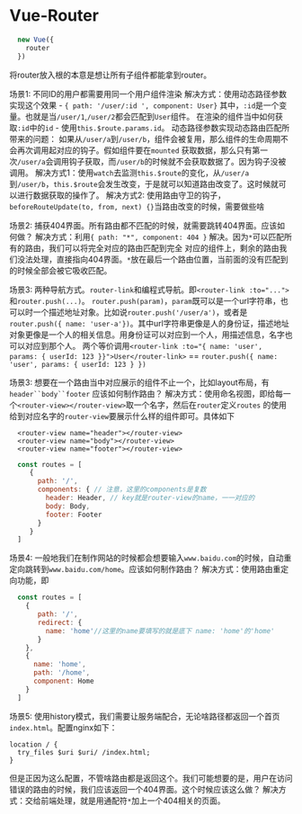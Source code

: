 # Vue-Router

```js
  new Vue({
    router
  })
```

将router放入根的本意是想让所有子组件都能拿到router。

场景1: 不同ID的用户都需要用同一个用户组件渲染
解决方式：使用动态路径参数实现这个效果 - `{ path: '/user/:id ', component: User}`
其中，`:id`是一个变量。也就是当`/user/1`,`/user/2`都会匹配到`User`组件。
在渲染的组件当中如何获取`:id`中的`id` - 使用`this.$route.params.id`。
动态路径参数实现动态路由匹配所带来的问题：
如果从`/user/a`到`/user/b`，组件会被复用，那么组件的生命周期不会再次调用起对应的钩子。假如组件要在`mounted`
获取数据，那么只有第一次`/user/a`会调用钩子获取，而`/user/b`的时候就不会获取数据了。因为钩子没被调用。
解决方式1：使用`watch`去监测`this.$route`的变化，从`/user/a`到`/user/b`，`this.$route`会发生改变，于是就可以知道路由改变了。这时候就可以进行数据获取的操作了。
解决方式2: 使用路由守卫的钩子，`beforeRouteUpdate(to, from, next) {}`当路由改变的时候，需要做些啥

场景2: 捕获404界面。所有路由都不匹配的时候，就需要跳转404界面。应该如何做？
解决方式：利用`{ path: "*", component: 404 }` 解决。因为`*`可以匹配所有的路由，我们可以将完全对应的路由匹配到完全
对应的组件上，剩余的路由我们没法处理，直接指向404界面。`*`放在最后一个路由位置，当前面的没有匹配到的时候全部会被它吸收匹配。

场景3: 两种导航方式。`router-link`和编程式导航。即`<router-link :to="...">`和`router.push(...)`。
`router.push(param)`，`param`既可以是一个url字符串，也可以时一个描述地址对象。比如说`router.push('/user/a')`，或者是`router.push({ name: 'user-a'})`。其中url字符串更像是人的身份证，描述地址对象更像是一个人的相关信息。用身份证可以对应到一个人，用描述信息，名字也可以对应到那个人。
两个等价调用`<router-link :to="{ name: 'user', params: { userId: 123 }}">User</router-link>` == `router.push({ name: 'user', params: { userId: 123 } })`

场景3: 想要在一个路由当中对应展示的组件不止一个，比如layout布局，有`header``body``footer` 应该如何制作路由？
解决方式：使用命名视图，即给每一个`<router-view></router-view>`取一个名字，然后在`router`定义`routes` 的使用给到对应名字的`router-view`要展示什么样的组件即可。具体如下

```vue
  <router-view name="header"></router-view>
  <router-view name="body"></router-view>
  <router-view name="footer"></router-view>
```

```js
  const routes = [
     {
       path: '/',
       components: { // 注意，这里的components是复数
         header: Header, // key就是router-view的name，一一对应的
         body: Body,
         footer: Footer
       }
     }
  ]
```

场景4: 一般地我们在制作网站的时候都会想要输入`www.baidu.com`的时候，自动重定向跳转到`www.baidu.com/home`。应该如何制作路由？
解决方式：使用路由重定向功能，即

```js
  const routes = [
    {
       path: '/',
       redirect: {
         name: 'home'//这里的name要填写的就是底下 name: 'home'的'home'
       }
    },
    {
      name: 'home',
      path: '/home',
      component: Home
    }
  ]
```

场景5: 使用history模式，我们需要让服务端配合，无论啥路径都返回一个首页`index.html`。配置nginx如下：

```nginx
location / {
  try_files $uri $uri/ /index.html;
}
```

但是正因为这么配置，不管啥路由都是返回这个。我们可能想要的是，用户在访问错误的路由的时候，我们应该返回一个404界面。这个时候应该这么做？
解决方式：交给前端处理，就是用通配符`*`加上一个404相关的页面。
